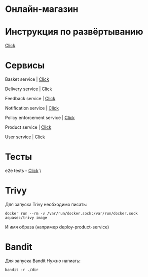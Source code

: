 # Онлайн-магазин

# Инструкция по развёртыванию

[Click](/deploy/README.md/)

# Сервисы

Basket service | [Click](/services/basket-service/)

Delivery service | [Click](/services/delivery-service/)

Feedback service | [Click](/services/feedback-service/)

Notification service | [Click](/services/notification-service/)

Policy enforcement service | [Click](/services/policy-enforcement-service)

Product service | [Click](/services/product-service/)

User service | [Click](/services/user-service/)

# Тесты
e2e tests - [Click](/tests/) \

# Trivy
Для запуска Trivy необходимо писать:

```
docker run --rm -v /var/run/docker.sock:/var/run/docker.sock aquasec/trivy image 
```
И имя образа (например deploy-product-service)


# Bandit
Для запуска Bandit Нужно напиать:

```
bandit -r ./dir
```
